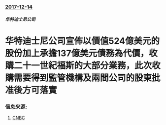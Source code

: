 ### [2017-12-14](/news/2017/12/14/index.md)

##### 华特迪士尼公司
# 华特迪士尼公司宣佈以價值524億美元的股份加上承擔137億美元債務為代價，收購二十一世紀福斯的大部分業務，此次收購需要得到監管機構及兩間公司的股東批准後方可落實 




### 信息来源:

1. [CNBC](https://www.cnbc.com/2017/12/14/disney-to-buy-21st-century-fox-assets.html)
